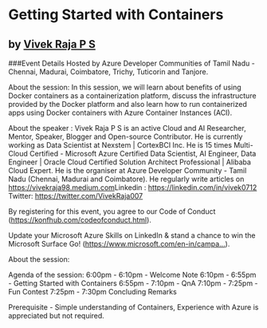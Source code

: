 # Getting Started with Containers

## by [Vivek Raja P S](https://twitter.com/VivekRaja007)

###Event Details
Hosted by Azure Developer Communities of Tamil Nadu - Chennai, Madurai, Coimbatore, Trichy, Tuticorin and Tanjore.

About the session:
In this session, we will learn about benefits of using Docker containers as a containerization platform, discuss the infrastructure provided by the Docker platform and also learn how to run containerized apps using Docker containers with Azure Container Instances (ACI).

About the speaker : Vivek Raja P S is an active Cloud and AI Researcher, Mentor, Speaker, Blogger and Open-source Contributor. He is currently working as Data Scientist at Nexstem | CortexBCI Inc. He is 15 times Multi-Cloud Certified - Microsoft Azure Certified Data Scientist, AI Engineer, Data Engineer | Oracle Cloud Certified Solution Architect Professional | Alibaba Cloud Expert. He is the organiser at Azure Developer Community - Tamil Nadu (Chennai, Madurai and Coimbatore). He regularly write articles on https://vivekraja98.medium.com​
Linkedin : https://linkedin.com/in/vivek0712​
Twitter: https://twitter.com/VivekRaja007​

By registering for this event, you agree to our Code of Conduct (https://konfhub.com/codeofconduct.html​​).

Update your Microsoft Azure Skills on LinkedIn & stand a chance to win the Microsoft Surface Go! (https://www.microsoft.com/en-in/campa...​).

About the session:

Agenda of the session:
6:00pm - 6:10pm - Welcome Note
6:10pm - 6:55pm - Getting Started with Containers
6:55pm - 7:10pm - QnA
7:10pm - 7:25pm - Fun Contest
7:25pm - 7:30pm Concluding Remarks

Prerequisite - Simple understanding of Containers, Experience with Azure is appreciated but not required.
